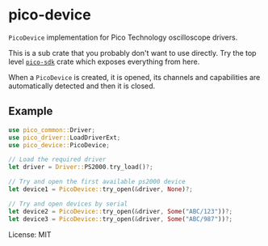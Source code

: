 # pico-device

`PicoDevice` implementation for Pico Technology oscilloscope drivers.

This is a sub crate that you probably don't want to use directly. Try the top level
[`pico-sdk`](https://crates.io/crates/pico-sdk) crate which exposes everything from here.

When a `PicoDevice` is created, it is opened, its channels and capabilities are
automatically detected and then it is closed.

## Example
```rust
use pico_common::Driver;
use pico_driver::LoadDriverExt;
use pico_device::PicoDevice;

// Load the required driver
let driver = Driver::PS2000.try_load()?;

// Try and open the first available ps2000 device
let device1 = PicoDevice::try_open(&driver, None)?;

// Try and open devices by serial
let device2 = PicoDevice::try_open(&driver, Some("ABC/123"))?;
let device3 = PicoDevice::try_open(&driver, Some("ABC/987"))?;
```

License: MIT
